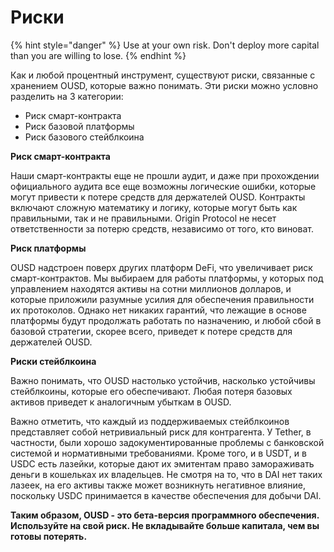 # Риски

{% hint style="danger" %}
Use at your own risk. Don't deploy more capital than you are willing to lose.
{% endhint %}

Как и любой процентный инструмент, существуют риски, связанные с хранением OUSD, которые важно понимать. Эти риски можно условно разделить на 3 категории:

* Риск смарт-контракта
* Риск базовой платформы
* Риск базового стейблкоина

**Риск смарт-контракта**

Наши смарт-контракты еще не прошли аудит, и даже при прохождении официального аудита все еще возможны логические ошибки, которые могут привести к потере средств для держателей OUSD. Контракты включают сложную математику и логику, которые могут быть как правильными, так и не правильными. Origin Protocol не несет ответственности за потерю средств, независимо от того, кто виноват.

**Риск платформы**

OUSD надстроен поверх других платформ DeFi, что увеличивает риск смарт-контрактов. Мы выбираем для работы платформы, у которых под управлением находятся активы на сотни миллионов долларов, и которые приложили разумные усилия для обеспечения правильности их протоколов. Однако нет никаких гарантий, что лежащие в основе платформы будут продолжать работать по назначению, и любой сбой в базовой стратегии, скорее всего, приведет к потере средств для держателей OUSD.

**Риски стейблкоина**

Важно понимать, что OUSD настолько устойчив, насколько устойчивы стейблкоины, которые его обеспечивают. Любая потеря базовых активов приведет к аналогичным убыткам в OUSD.

Важно отметить, что каждый из поддерживаемых стейблкоинов представляет собой нетривиальный риск для контрагента. У Tether, в частности, были хорошо задокументированные проблемы с банковской системой и нормативными требованиями. Кроме того, и в USDT, и в USDC есть лазейки, которые дают их эмитентам право замораживать деньги в кошельках их владельцев. Не смотря на то, что в DAI нет таких лазеек, на его активы также может возникнуть негативное влияние, поскольку USDC принимается в качестве обеспечения для добычи DAI.

**Таким образом, OUSD - это бета-версия программного обеспечения. Используйте на свой риск. Не вкладывайте больше капитала, чем вы готовы потерять.**







